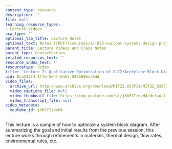 ```yaml
---
content_type: resource
description: ''
file: null
learning_resource_types:
- Lecture Videos
ocw_type: ''
optional_tab_title: Lecture Notes
optional_text: Notes ([PDF](/courses/22-033-nuclear-systems-design-project-fall-2011/resources/mit22_033f11_lec07_note))
parent_title: Lecture Videos and Class Notes
parent_type: CourseSection
related_resources_text: ''
resource_index_text: ''
resourcetype: Video
title: 'Lecture 7: Qualitative Optimization of CaC2/Acetylene Block Diagram'
uid: 8ca215f4-1f7e-5e4f-64b5-5266686ca8dd
video_files:
  archive_url: http://www.archive.org/download/MIT22.033F11/MIT22_033F11_lec07_300k.mp4
  video_captions_file: null
  video_thumbnail_file: https://img.youtube.com/vi/jXbEfIzdzH4/default.jpg
  video_transcript_file: null
video_metadata:
  youtube_id: jXbEfIzdzH4
---
```


This lecture is a sample of how to optimize a system block diagram. After summarizing the goal and initial results from the previous session, this lecture works through refinements in materials, thermal design, flow rates, environmental rules, etc.